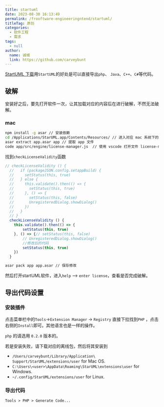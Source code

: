 ```yaml
---
title: startuml
date: 2023-08-30 16:13:49
permalink: /frooftware-engineeringntend/startuml/
titleTag: 原创
categories: 
  - 软件工程
  - 需求
tags: 
  - null
author: 
  name: 诚城
  link: https://github.com/carveybunt
---
```


[StartUML 下载](https://staruml.io/download/)用`StartUML`的好处是可以直接导出`php`、 `Java`、`C++`、`C#`等代码。

<!-- more -->

## 破解

安装好之后，要先打开软件一次，让其加载对应的内容后在进行破解，不然无法破解。

### mac

```sh
npm install -g asar // 安装依赖
cd /Applications/StarUML.app/Contents/Resources/ // 进入对应 mac 系统下的文件目录
asar extract app.asar app // 提取 app 文件
code app/src/engine/license-manager.js  // 使用 vscode 打开文件 license-manager.js
```

找到`checkLicenseValidity`函数

```js
// checkLicenseValidity () {
  //   if (packageJSON.config.setappBuild) {
  //     setStatus(this, true)
  //   } else {
  //     this.validate().then(() => {
  //       setStatus(this, true)
  //     }, () => {
  //       setStatus(this, false)
  //       UnregisteredDialog.showDialog()
  //     })
  //   }
  // }
  checkLicenseValidity () {
    this.validate().then(() => {
        setStatus(this, true)
    }, () => {// setStatus(this, false) 
        // UnregisteredDialog.showDialog()
        //修改后的代码
        setStatus(this, true)
    })
  }
```

```bash
asar pack app app.asar // 保存修改
```

然后打开startUML软件，进入`help` --> `enter license`，查看是否完成破解。

## 导出代码设置

### 安装插件

点击菜单栏中的`Tools`->`Extension Manager` -> `Registry` 直接下拉找到`PHP` ，点击右侧的`Install`即可。其他语言也是一样的操作。

`php` 的请选用 `0.2.0` 版本的。

若是安装失败，请下载对应的离线包，然后将其安装到

- `/Users/carveybunt/Library/Application\ Support/StarUML/extensions/user` for Mac OS.
- `C:\Users\<user>\AppData\Roaming\StarUML\extensions\user` for Windows.
- `~/.config/StarUML/extensions/user` for Linux.

### 导出代码

`Tools > PHP > Generate Code...`
